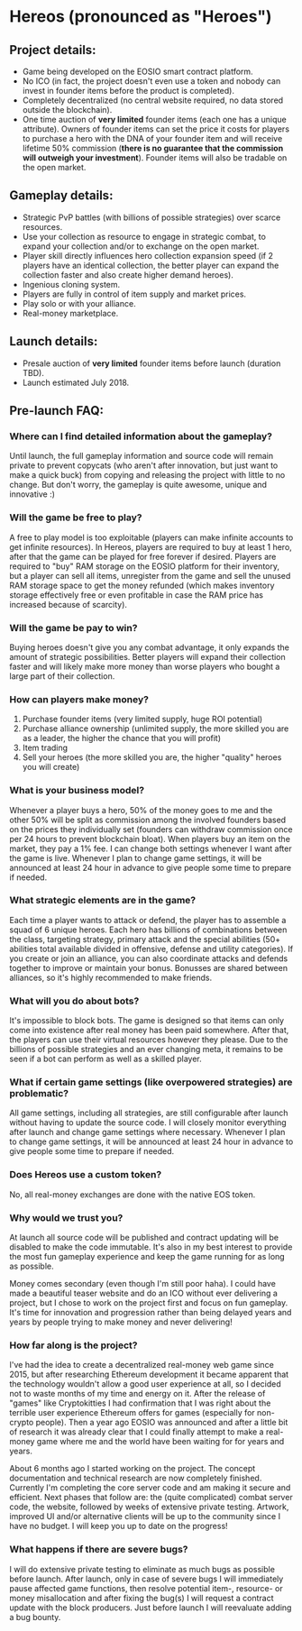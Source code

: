 # Hereos (pronounced as "Heroes")
## Project details:
- Game being developed on the EOSIO smart contract platform.
- No ICO (in fact, the project doesn't even use a token and nobody can invest in founder items before the product is completed).
- Completely decentralized (no central website required, no data stored outside the blockchain).
- One time auction of **very limited** founder items (each one has a unique attribute). Owners of founder items can set the price it costs for players to purchase a hero with the DNA of your founder item and will receive lifetime 50% commission (**there is no guarantee that the commission will outweigh your investment**). Founder items will also be tradable on the open market.

## Gameplay details:
- Strategic PvP battles (with billions of possible strategies) over scarce resources.
- Use your collection as resource to engage in strategic combat, to expand your collection and/or to exchange on the open market.
- Player skill directly influences hero collection expansion speed (if 2 players have an identical collection, the better player can expand the collection faster and also create higher demand heroes).
- Ingenious cloning system.
- Players are fully in control of item supply and market prices.
- Play solo or with your alliance.
- Real-money marketplace.

## Launch details:
- Presale auction of **very limited** founder items before launch (duration TBD).
- Launch estimated July 2018.

## Pre-launch FAQ:
### Where can I find detailed information about the gameplay?
Until launch, the full gameplay information and source code will remain private to prevent copycats (who aren't after innovation, but just want to make a quick buck) from copying and releasing the project with little to no change. But don't worry, the gameplay is quite awesome, unique and innovative :) 

### Will the game be free to play?
A free to play model is too exploitable (players can make infinite accounts to get infinite resources). In Hereos, players are required to buy at least 1 hero, after that the game can be played for free forever if desired. Players are required to "buy" RAM storage on the EOSIO platform  for their inventory, but a player can sell all items, unregister from the game and sell the unused RAM storage space to get the money refunded (which makes inventory storage effectively free or even profitable in case the RAM price has increased because of scarcity).

### Will the game be pay to win?
Buying heroes doesn't give you any combat advantage, it only expands the amount of strategic possibilities. Better players will expand their collection faster and will likely make more money than worse players who bought a large part of their collection.

### How can players make money?
1. Purchase founder items (very limited supply, huge ROI potential)
1. Purchase alliance ownership (unlimited supply, the more skilled you are as a leader, the higher the chance that you will profit)
1. Item trading
1. Sell your heroes (the more skilled you are, the higher "quality" heroes you will create)

### What is your business model?
Whenever a player buys a hero, 50% of the money goes to me and the other 50% will be split as commission among the involved founders based on the prices they individually set (founders can withdraw commission once per 24 hours to prevent blockchain bloat). When players buy an item on the market, they pay a 1% fee. I can change both settings whenever I want after the game is live. Whenever I plan to change game settings, it will be announced at least 24 hour in advance to give people some time to prepare if needed.

### What strategic elements are in the game?
Each time a player wants to attack or defend, the player has to assemble a squad of 6 unique heroes. Each hero has billions of combinations between the class, targeting strategy, primary attack and the special abilities (50+ abilities total available divided in offensive, defense and utility categories). If you create or join an alliance, you can also coordinate attacks and defends together to improve or maintain your bonus. Bonusses are shared between alliances, so it's highly recommended to make friends.

### What will you do about bots?
It's impossible to block bots. The game is designed so that items can only come into existence after real money has been paid somewhere. After that, the players can use their virtual resources however they please. Due to the billions of possible strategies and an ever changing meta, it remains to be seen if a bot can perform as well as a skilled player.

### What if certain game settings (like overpowered strategies) are problematic?
All game settings, including all strategies, are still configurable after launch without having to update the source code. I will closely monitor everything after launch and change game settings where necessary. Whenever I plan to change game settings, it will be announced at least 24 hour in advance to give people some time to prepare if needed.

### Does Hereos use a custom token?
No, all real-money exchanges are done with the native EOS token.

### Why would we trust you?
At launch all source code will be published and contract updating will be disabled to make the code immutable. It's also in my best interest to provide the most fun gameplay experience and keep the game running for as long as possible. 

Money comes secondary (even though I'm still poor haha). I could have made a beautiful teaser website and do an ICO without ever delivering a project, but I chose to work on the project first and focus on fun gameplay. It's time for innovation and progression rather than being delayed years and years by people trying to make money and never delivering!

### How far along is the project?
I've had the idea to create a decentralized real-money web game since 2015, but after researching Ethereum development it became apparent that the technology wouldn't allow a good user experience at all, so I decided not to waste months of my time and energy on it. After the release of "games" like Cryptokitties I had confirmation that I was right about the terrible user experience Ethereum offers for games (especially for non-crypto people). Then a year ago EOSIO was announced and after a little bit of research it was already clear that I could finally attempt to make a real-money game where me and the world have been waiting for for years and years.

About 6 months ago I started working on the project. The concept documentation and technical research are now completely finished. Currently I'm completing the core server code and am making it secure and efficient. Next phases that follow are: the (quite complicated) combat server code, the website, followed by weeks of extensive private testing. Artwork, improved UI and/or alternative clients will be up to the community since I have no budget. I will keep you up to date on the progress!

### What happens if there are severe bugs?
I will do extensive private testing to eliminate as much bugs as possible before launch. After launch, only in case of severe bugs I will immediately pause affected game functions, then resolve potential item-, resource- or money misallocation and after fixing the bug(s) I will request a contract update with the block producers. Just before launch I will reevaluate adding a bug bounty.
